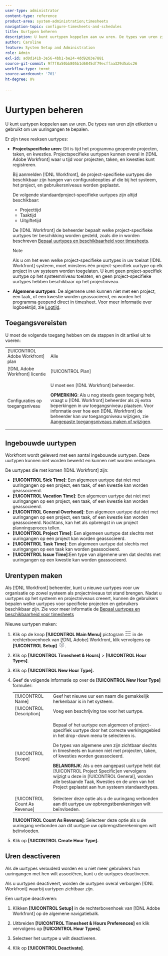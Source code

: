 ```yaml
---
user-type: administrator
content-type: reference
product-area: system-administration;timesheets
navigation-topic: configure-timesheets-and-schedules
title: Uurtypen beheren
description: U kunt uurtypen koppelen aan uw uren. De types van uren zijn etiketten u gebruikt om uw uuringangen te bepalen.
author: Caroline
feature: System Setup and Administration
role: Admin
exl-id: ad0d141b-3e56-4bb1-be24-4dd9203e7881
source-git-commit: 9f7f8a50bb805b1d6845df79ecffaa329d5abc26
workflow-type: tm+mt
source-wordcount: '701'
ht-degree: 0%

---
```


# Uurtypen beheren

<!--DON'T DELETE, DRAFT OR HIDE THIS ARTICLE. IT IS LINKED TO THE PRODUCT, THROUGH THE CONTEXT SENSITIVE HELP LINKS. 
**Linked to Creating Billing Record-->

U kunt uurtypen koppelen aan uw uren. De types van uren zijn etiketten u gebruikt om uw uuringangen te bepalen.

Er zijn twee reeksen uurtypes:

* **Projectspecifieke uren**: Dit is tijd het programma geopende projecten, taken, en kwesties. Projectspecifieke uurtypen kunnen overal in [!DNL Adobe Workfront] waar u tijd voor projecten, taken, en kwesties kunt registreren.

   Bij aanmelden [!DNL Workfront], de project-specifieke uurtypes die beschikbaar zijn hangen van configuratieopties af die bij het systeem, het project, en gebruikersniveaus worden geplaatst.

   De volgende standaardproject-specifieke uurtypes zijn altijd beschikbaar:

   * Projecttijd
   * Taaktijd
   * Uitgiftetijd

   De [!DNL Workfront] de beheerder bepaalt welke project-specifieke uurtypes ter beschikking worden gesteld, zoals die in worden beschreven [Bepaal uurtypes en beschikbaarheid voor timesheets](../../../timesheets/create-and-manage-timesheets/define-hour-types-and-availability.md).

   >[!NOTE]
   >
   >Als u om het even welke project-specifieke uurtypes in uw toelaat [!DNL Workfront] systeem, moet minstens één project-specifiek uurtype op elk project in uw systeem worden toegelaten. U kunt geen project-specifiek uurtype op het systeemniveau toelaten, en geen project-specifieke uurtypes hebben beschikbaar op het projectniveau.

* **Algemene uurtypen**: De algemene uren kunnen niet met een project, een taak, of een kwestie worden geassocieerd, en worden het programma geopend direct in timesheet. Voor meer informatie over logboektijd, zie [Logtijd](../../../timesheets/create-and-manage-timesheets/log-time.md).

## Toegangsvereisten

U moet de volgende toegang hebben om de stappen in dit artikel uit te voeren:

<table style="table-layout:auto"> 
 <col> 
 <col> 
 <tbody> 
  <tr> 
   <td role="rowheader">[!UICONTROL Adobe Workfront] plan</td> 
   <td>Alle</td> 
  </tr> 
  <tr> 
   <td role="rowheader">[!DNL Adobe Workfront] licentie</td> 
   <td>[!UICONTROL Plan]</td> 
  </tr> 
  <tr> 
   <td role="rowheader">Configuraties op toegangsniveau</td> 
   <td> <p>U moet een [!DNL Workfront] beheerder.</p> <p><b>OPMERKING</b>: Als u nog steeds geen toegang hebt, vraagt u [!DNL Workfront] beheerder als zij extra beperkingen in uw toegangsniveau plaatsen. Voor informatie over hoe een [!DNL Workfront] de beheerder kan uw toegangsniveau wijzigen, zie <a href="../../../administration-and-setup/add-users/configure-and-grant-access/create-modify-access-levels.md" class="MCXref xref">Aangepaste toegangsniveaus maken of wijzigen</a>.</p> </td> 
  </tr> 
 </tbody> 
</table>

## Ingebouwde uurtypen

Workfront wordt geleverd met een aantal ingebouwde uurtypen. Deze uurtypen kunnen niet worden bewerkt en kunnen niet worden verborgen.

De uurtypes die met komen [!DNL Workfront] zijn:

* **[!UICONTROL Sick Time]**: Een algemeen uurtype dat niet met uuringangen op een project, een taak, of een kwestie kan worden geassocieerd.
* **[!UICONTROL Vacation Time]**: Een algemeen uurtype dat niet met uuringangen op een project, een taak, of een kwestie kan worden geassocieerd.
* **[!UICONTROL General Overhead]**: Een algemeen uurtype dat niet met uuringangen op een project, een taak, of een kwestie kan worden geassocieerd. Nochtans, kan het als opbrengst in uw project planningsproces tellen.
* **[!UICONTROL Project Time]**: Een algemeen uurtype dat slechts met uuringangen op een project kan worden geassocieerd.
* **[!UICONTROL Task Time]**: Een algemeen uurtype dat slechts met uuringangen op een taak kan worden geassocieerd.
* **[!UICONTROL Issue Time]**:Een type van algemene uren dat slechts met uuringangen op een kwestie kan worden geassocieerd.

## Urentypen maken

Als [!DNL Workfront] beheerder, kunt u nieuwe uurtypes voor uw organisatie op zowel systeem als projectniveaus tot stand brengen. Nadat u uurtypes op het systeem en projectniveaus creeert, kunnen de gebruikers bepalen welke uurtypes voor specifieke projecten en gebruikers beschikbaar zijn. Zie voor meer informatie de [Bepaal uurtypes en beschikbaarheid voor timesheets](../../../timesheets/create-and-manage-timesheets/define-hour-types-and-availability.md)

Nieuwe uurtypen maken:

1. Klik op de knop **[!UICONTROL Main Menu]** pictogram ![](assets/main-menu-icon.png) in de rechterbovenhoek van [!DNL Adobe] Workfront, klik vervolgens op **[!UICONTROL Setup]** ![](assets/gear-icon-settings.png).

1. Klik op **[!UICONTROL Timesheet & Hours]** > **[!UICONTROL Hour Types]**.

1. Klik op **[!UICONTROL New Hour Type].**
1. Geef de volgende informatie op over de **[!UICONTROL New Hour Type]** formulier:

   <table style="table-layout:auto"> 
    <col> 
    <col> 
    <tbody> 
     <tr> 
      <td role="rowheader">[!UICONTROL Name]</td> 
      <td>Geef het nieuwe uur een naam die gemakkelijk herkenbaar is in het systeem.</td> 
     </tr> 
     <tr> 
      <td role="rowheader">[!UICONTROL Description]</td> 
      <td>Voeg een beschrijving toe voor het uurtype.</td> 
     </tr> 
     <tr> 
      <td role="rowheader">[!UICONTROL Scope]</td> 
      <td> <p>Bepaal of het uurtype een algemeen of project-specifiek uurtype door het correcte werkingsgebied in het drop-down menu te selecteren is.</p> <p>De types van algemene uren zijn zichtbaar slechts in timesheets en kunnen niet met projecten, taken, of kwesties worden geassocieerd.</p> <p><b>BELANGRIJK</b>: Als u een aangepast uurtype hebt dat [!UICONTROL Project Specific]en vervolgens wijzigt u deze in [!UICONTROL General], worden alle bestaande Taak, Kwesties en de uren van het Project geplaatst aan hun systeem standaardtypes.</p> </td> 
     </tr> 
     <tr> 
      <td role="rowheader">[!UICONTROL Count As Revenue]</td> 
      <td>Selecteer deze optie als u de uuringang verbonden aan dit uurtype uw opbrengstberekeningen wilt beïnvloeden.</td> 
     </tr> 
    </tbody> 
   </table>

   **[!UICONTROL Count As Revenue]**: Selecteer deze optie als u de uuringang verbonden aan dit uurtype uw opbrengstberekeningen wilt beïnvloeden.

1. Klik op **[!UICONTROL Create Hour Type].**

## Uren deactiveren

Als de uurtypes verouderd worden en u niet meer gebruikers hun uuringangen met hen wilt associëren, kunt u de uurtypes deactiveren.

Als u uurtypen deactiveert, worden de uurtypen overal verborgen [!DNL Workfront] waarbij uurtypen zichtbaar zijn.

Een uurtype deactiveren:

1. Klikken **[!UICONTROL Setup]** in de rechterbovenhoek van [!DNL Adobe Workfront] op de algemene navigatiebalk.

1. Uitbreiden **[!UICONTROL Timesheet & Hours Preferences]** en klik vervolgens op **[!UICONTROL Hour Types]**.

1. Selecteer het uurtype u wilt deactiveren.

1. Klik op **[!UICONTROL Deactivate]**.
